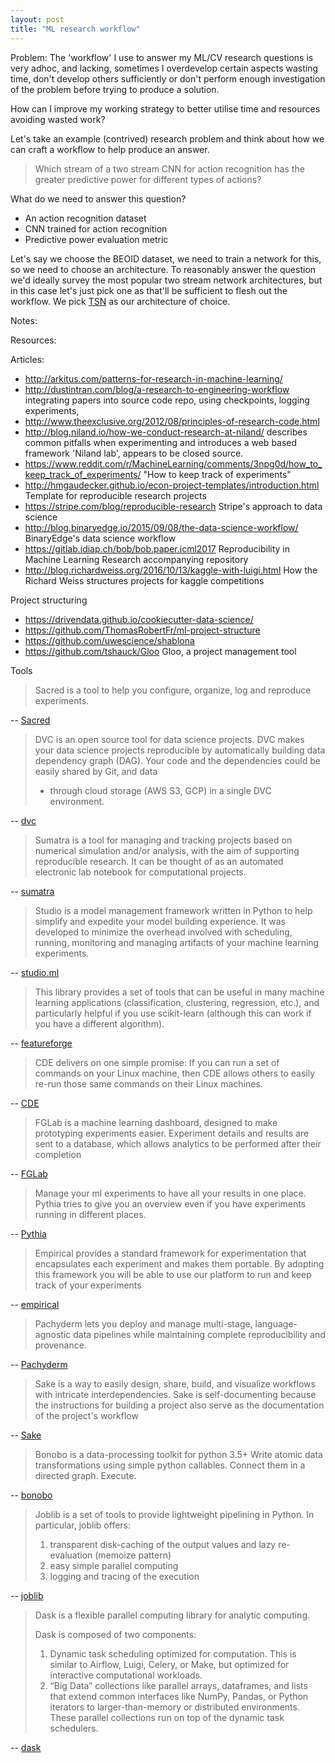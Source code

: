 ```yaml
---
layout: post
title: "ML research workflow"
---
```


Problem: The 'workflow' I use to answer my ML/CV research questions is very
adhoc, and lacking, sometimes I overdevelop certain aspects wasting time, don't
develop others sufficiently or don't perform enough investigation of the problem
before trying to produce a solution.

How can I improve my working strategy to better utilise time and resources
avoiding wasted work?

Let's take an example (contrived) research problem and think about how we can
craft a workflow to help produce an answer. 

> Which stream of a two stream CNN for action recognition has the greater
> predictive power for different types of actions?

What do we need to answer this question?

* An action recognition dataset
* CNN trained for action recognition
* Predictive power evaluation metric

Let's say we choose the BEOID dataset, we need to train a network for this, so
we need to choose an architecture.  To reasonably answer the question we'd
ideally survey the most popular two stream network architectures, but in this
case let's just pick one as that'll be sufficient to flesh out the workflow.
We pick [TSN](https://github.com/yjxiong/temporal-segment-networks) as our
architecture of choice. 




Notes:

Resources:

Articles:

* http://arkitus.com/patterns-for-research-in-machine-learning/
* http://dustintran.com/blog/a-research-to-engineering-workflow integrating
  papers into source code repo, using checkpoints, logging experiments, 
* http://www.theexclusive.org/2012/08/principles-of-research-code.html
* http://blog.niland.io/how-we-conduct-research-at-niland/ describes common
  pitfalls when experimenting and introduces a web based framework 'Niland lab',
  appears to be closed source.
* https://www.reddit.com/r/MachineLearning/comments/3npg0d/how_to_keep_track_of_experiments/
  "How to keep track of experiments"
* http://hmgaudecker.github.io/econ-project-templates/introduction.html Template
  for reproducible research projects
* https://stripe.com/blog/reproducible-research Stripe's approach to data
  science
* http://blog.binaryedge.io/2015/09/08/the-data-science-workflow/ BinaryEdge's
  data science workflow
* https://gitlab.idiap.ch/bob/bob.paper.icml2017 Reproducibility in Machine
  Learning Research accompanying repository
* http://blog.richardweiss.org/2016/10/13/kaggle-with-luigi.html How the Richard Weiss
  structures projects for kaggle competitions

Project structuring

* https://drivendata.github.io/cookiecutter-data-science/
* https://github.com/ThomasRobertFr/ml-project-structure
* https://github.com/uwescience/shablona
* https://github.com/tshauck/Gloo Gloo, a project management tool


Tools

> Sacred is a tool to help you configure, organize, log and reproduce
> experiments.

-- [Sacred](https://github.com/IDSIA/sacred)

> DVC is an open source tool for data science projects. DVC makes your data
> science projects reproducible by automatically building data dependency graph
> (DAG). Your code and the dependencies could be easily shared by Git, and data
> - through cloud storage (AWS S3, GCP) in a single DVC environment.

-- [dvc](https://github.com/dataversioncontrol/dvc)

> Sumatra is a tool for managing and tracking projects based on numerical
> simulation and/or analysis, with the aim of supporting reproducible research.
> It can be thought of as an automated electronic lab notebook for computational
> projects.

-- [sumatra](https://pythonhosted.org/Sumatra/)

> Studio is a model management framework written in Python to help simplify and
> expedite your model building experience. It was developed to minimize the
> overhead involved with scheduling, running, monitoring and managing artifacts
> of your machine learning experiments.

-- [studio.ml](http://studio.ml/)

> This library provides a set of tools that can be useful in many machine
> learning applications (classification, clustering, regression, etc.), and
> particularly helpful if you use scikit-learn (although this can work if you
> have a different algorithm).

-- [featureforge](https://github.com/machinalis/featureforge)

> 
> CDE delivers on one simple promise: If you can run a set of commands on your
> Linux machine, then CDE allows others to easily re-run those same commands on
> their Linux machines.

-- [CDE](http://www.pgbovine.net/cde.html)


> FGLab is a machine learning dashboard, designed to make prototyping
> experiments easier. Experiment details and results are sent to a database,
> which allows analytics to be performed after their completion

-- [FGLab](https://kaixhin.github.io/FGLab/)

> Manage your ml experiments to have all your results in one place. Pythia tries
> to give you an overview even if you have experiments running in different
> places.

-- [Pythia](https://github.com/christiansch/pythia)

> Empirical provides a standard framework for experimentation that encapsulates
> each experiment and makes them portable. By adopting this framework you will
> be able to use our platform to run and keep track of your experiments

-- [empirical](https://empiricalci.com/)

>  Pachyderm lets you deploy and manage multi-stage, language-agnostic data
> pipelines while maintaining complete reproducibility and provenance.

-- [Pachyderm](http://pachyderm.io/)

> Sake is a way to easily design, share, build, and visualize workflows with
> intricate interdependencies. Sake is self-documenting because the instructions
> for building a project also serve as the documentation of the project's
> workflow

-- [Sake](http://tonyfischetti.github.io/sake/)

> Bonobo is a data-processing toolkit for python 3.5+
> Write atomic data transformations using simple python callables.
> Connect them in a directed graph.
> Execute.

-- [bonobo](https://www.bonobo-project.org/#in-action)

> Joblib is a set of tools to provide lightweight pipelining in Python. In
> particular, joblib offers:
>
> 1. transparent disk-caching of the output values and lazy re-evaluation (memoize pattern)
> 2. easy simple parallel computing
> 3. logging and tracing of the execution

-- [joblib](https://pythonhosted.org/joblib/)

> Dask is a flexible parallel computing library for analytic computing.
> 
> Dask is composed of two components:
>
> 1. Dynamic task scheduling optimized for computation. This is similar to
>    Airflow, Luigi, Celery, or Make, but optimized for interactive computational
>    workloads.
> 2. “Big Data” collections like parallel arrays, dataframes, and lists that
>    extend common interfaces like NumPy, Pandas, or Python iterators to
>    larger-than-memory or distributed environments. These parallel
>    collections run on top of the dynamic task schedulers.

-- [dask](https://github.com/dask/dask)
